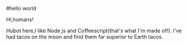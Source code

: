 #hello world

Hi,humans!

Hubot here,I like Node.js and Coffeescript(that's what I'm made of!).
I've had tacos on the moon and find them far superior to Earth tacos.
